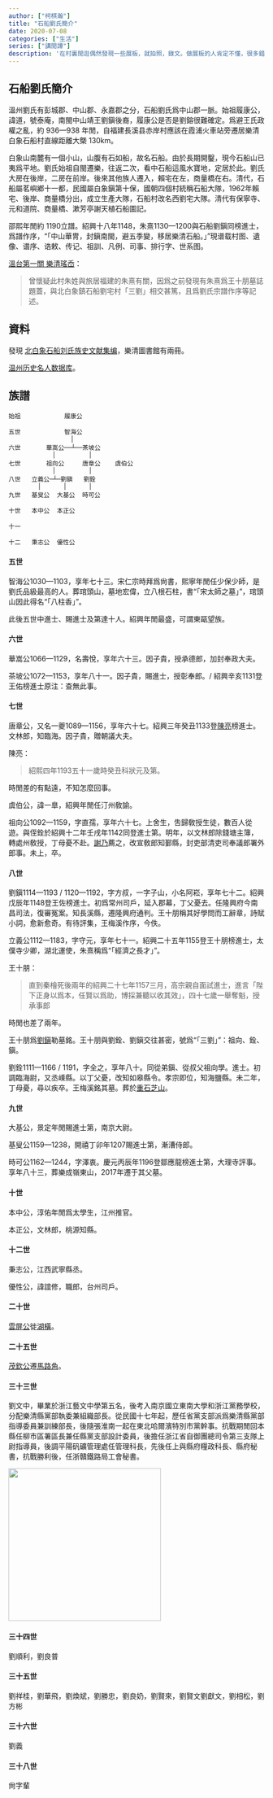 ```yaml
---
author: ["柯棋瀚"]
title: "石船劉氏簡介"
date: 2020-07-08
categories: ["生活"]
series: ["講閒譚"]
description: '在村裏閒逛偶然發現一些展板，就拍照，錄文。做展板的人肯定不懂，很多錯誤，體例也很不整齊。我也懶得去找族譜，以後有機會再說吧。'
---
```


## 石船劉氏簡介

溫州劉氏有彭城郡、中山郡、永嘉郡之分，石船劉氏爲中山郡一脈。始祖履康公，諱道，號泰庵，南閩中山靖王劉鎭後裔，履康公是否是劉鎔很難確定。爲避王氏政權之亂，約 936—938 年閒，自福建長溪县赤岸村<n>應該在霞浦火車站旁</n>遷居樂清白象石船村<n>直線距離大槩 130km</n>。

白象山南麓有一個小山，山腹有石如船，故名石船。由於長期開鑿，現今石船山已夷爲平地。劉氏始祖自閩遷樂，往返二次，看中石船這風水寶地，定居於此。劉氏大房在後岸，二房在前岸。後來其他族人遷入，賴宅在左，商量橋在右。清代，石船屬茗嶼鄕十一都，民國屬白象鎭第十保，國朝四個村統稱石船大隊，1962年賴宅、後岸、商量橋分出，成立生產大隊，石船村改名西劉宅大隊。清代有保寧寺、元和道院、商量橋、漱芳亭<n>謝天植<v>石船圖記</v></n>。

邵熙年閒<n>約 1190</n>立譜。紹興十八年<n>1148</n>，朱熹<n>1130—1200</n>與石船劉鎭同榜進士，爲譜作序，<q>「中山華冑，封鎭南閩，避五季變，移居樂清石船。」</q>現谱载村图、遺像、谱序、诰敕、传记、祖訓、凡例、司事、排行字、世系图。

[溫台第一關 樂清瑤岙](https://kknews.cc/history/emjk2aq.html)： 

> 曾懷疑此村朱姓與旅居福建的朱熹有關，因爲之前發現有朱熹爲王十朋墓誌題蓋，與北白象鎮石船<n>劉宅村</n>「三劉」相交甚篤，且爲劉氏宗譜作序等記述。

## 資料

發現 <v>[北白象石船刘氏族史文献集编](http://opac3.wzlib.cn/opac/search?q=北白象石船刘氏族史文献集编&search=搜索&searchWay=title)</v>，樂清圖書館有兩冊。

[温州历史名人数据库](http://lsmr.wzlib.cn)。

## 族譜

```
始祖            履康公
                 
五世            智海公
                 │
六世       華嵩公──┴──茶坡公
            │         │
七世       祖向公     唐章公    虞伯公
            │         │
八世   立義公─┴─劉鎭   劉銓
        │      │      │ 
九世   基叟公  大基公  時可公

十世   本中公  本正公

十一

十二   秉志公  優性公
```

#### 五世

智海公<n>1030—1103</n>，享年七十三。宋仁宗時拜爲尙書，熙寧年閒任少保少師，是劉氏品級最高的人。葬琯頭山，墓地宏偉，立八根石柱，書<q>「宋太師之墓」</q>，琯頭山因此得名<q>「八柱香」</q>。

此後五世中進士、賜進士及第達十人。紹興年閒最盛，可謂東甌望族。

#### 六世

華嵩公<n>1066—1129</n>，名壽悅，享年六十三。因子貴，授承德郎，加封奉政大夫。

茶坡公<n>1072—1153</n>，享年八十一。因子貴，賜進士，授彰奉郎。/ 紹興辛亥<n>1131</n>登王佑榜進士<n>原注：查無此事</n>。

#### 七世

唐章公，又名一夔<n>1089—1156</n>，享年六十七。紹興三年癸丑<n>1133</n>登<u>陳亮</u>榜進士。文林郎，知臨海。因子貴，贈朝議大夫。

陳亮：

> 紹熙四年<n>1193</n>五十一歲時癸丑科狀元及第。

時閒差的有點遠，不知怎麼回事。

虞伯公，諱一臯，紹興年閒任汀州敎諭。

祖向公<n>1092—1159</n>，字直孺，享年六十七。上舍生，吿歸敎授生徒，數百人從遊。與侄銓於紹興十二年壬戌年<n>1142</n>同登進士第。明年，以文林郎除錢塘主簿，轉處州敎授，丁母憂不赴。<u>謝乃</u>薦之，改宣敎郎知鄞縣，封吏部清吏司奉議郎署外郎事。未上，卒。

#### 八世

劉鎭<n>1114—1193 / 1120—1192</n>，字方叔，一字子山，小名阿崧，享年七十二。紹興戊辰年<n>1148</n>登王佐榜進士。初爲常州司戶，延入郡幕，丁父憂去。任隆興府<n>今南昌</n>司法，復審冤案。知長溪縣，遷隆興府通判。王十朋稱其好學問而工辭章，詩賦小詞，愈新愈奇。有<v>待評集</v>，王梅溪作序，今佚。

立義公<n>1112—1183</n>，字守元，享年七十一。紹興二十五年<n>1155</n>登王十朋榜進士，太僕寺少卿，湖北運使，朱熹稱爲<q>「經濟之長才」</q>。

王十朋：

> 直到秦檜死後兩年的紹興二十七年<n>1157</n>三月，高宗親自面試進士，進言「陛下正身以爲本，任賢以爲助，博採兼聽以收其效」，四十七歲一舉奪魁，授承事郎

時閒也差了兩年。

王十朋爲<u>劉鎭</u>勒墓銘。王十朋與劉銓、劉鎭交往甚密，號爲<q>「三劉」</q>：祖向、銓、鎭。

劉銓<n>1111—1166 / 1191</n>，字全之，享年八十。同從弟鎭、從叔父祖向學。進士。初調臨海尉，又丞嵊縣。以丁父憂，改知如皋縣令。孝宗即位，知海鹽縣。未二年，丁母憂，尋以疾卒。王梅溪銘其墓。葬於<u>重石</u><u>芝山</u>。

#### 九世

大基公，景定年閒賜進士第，南京大尉。

基叟公<n>1159—1238</n>，開禧丁卯年<n>1207</n>賜進士第，漸漕侍郎。

時可公<n>1162—1244</n>，字澤衷。慶元丙辰年<n>1196</n>登鄒應龍榜進士第，大理寺評事。享年八十三，葬樂成嶺東山，2017年遷于其父墓。

#### 十世

本中公，淳佑年閒爲太學生，江州推官。

本正公，文林郎，桃源知縣。

#### 十二世

秉志公，江西武寧縣丞。

優性公，諱誼修，職郎，台州司戶。

#### 二十世

<u>雲屏公</u>徙<u>湖橫</u>。

#### 二十五世

<u>茂欽公</u>遷<u>馬路角</u>。

#### 三十三世

劉文中，畢業於浙江藝文中學第五名，後考入南京國立東南大學和浙江黨務學校，分配樂清縣黨部執委兼組織部長。從民國十七年起，歷任省黨支部派爲樂清縣黨部指導委員兼訓練部長，後隨張淮南一起在東北哈爾濱特別市黨幹事。抗戰期閒回本縣任柳市區署區長兼任縣黨支部設計委員，後擔任浙江省自御團總司令第三支隊上尉指導員，後調平陽矾礦管理處任管理科長，先後任上與縣府糧政科長、縣府秘書，抗戰勝利後，任浙贛鐵路局工會秘書。

<img src="https://pic.imgdb.cn/item/5f056ddf14195aa594fabd11.jpg" width="300">

#### 三十四世

劉順利，劉良普

#### 三十五世

劉祥桂，劉華飛，劉煥斌，劉勝忠，劉良奶，劉賢來，劉賢文<n>劉獻文</n>，劉相松，劉方彬

#### 三十六世

劉義

#### 三十八世

尙字輩